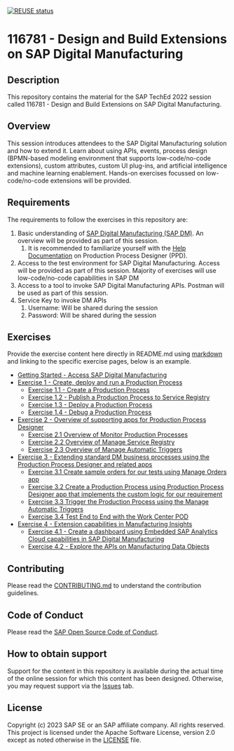 [![REUSE status](https://api.reuse.software/badge/github.com/SAP-samples/teched2023-DT160)](https://api.reuse.software/info/github.com/SAP-samples/teched2023-DT160)

# 116781 - Design and Build Extensions on SAP Digital Manufacturing

## Description

This repository contains the material for the SAP TechEd 2022 session called 116781 - Design and Build Extensions on SAP Digital Manufacturing.  

## Overview

This session introduces attendees to the SAP Digital Manufacturing solution and how to extend it. Learn about using APIs, events, process design (BPMN-based modeling environment that supports low-code/no-code extensions), custom attributes, custom UI plug-ins, and artificial intelligence and machine learning enablement. Hands-on exercises focussed on low-code/no-code extensions will be provided.

## Requirements

The requirements to follow the exercises in this repository are:
1. Basic understanding of [SAP Digital Manufacturing (SAP DM)](https://help.sap.com/docs/sap-digital-manufacturing). An overview will be provided as part of this session.
   1. It is recommended to familiarize yourself with the [Help Documentation](https://help.sap.com/docs/sap-digital-manufacturing/production-process-designer/create-production-process-design) on Production Process Designer (PPD).
2. Access to the test environment for SAP Digital Manufacturing. Access will be provided as part of this session. Majority of exercises will use low-code/no-code capabilities in SAP DM
3. Access to a tool to invoke SAP Digital Manufacturing APIs. Postman will be used as part of this session.
4. Service Key to invoke DM APIs
   1. Username: Will be shared during the session
   2. Password: Will be shared during the session


## Exercises

Provide the exercise content here directly in README.md using [markdown](https://guides.github.com/features/mastering-markdown/) and linking to the specific exercise pages, below is an example.

- [Getting Started - Access SAP Digital Manufacturing](exercises/ex0/README.md)
- [Exercise 1 - Create, deploy and run a Production Process](exercises/ex1/README.md)
    - [Exercise 1.1 - Create a Production Process](exercises/ex1#exercise-11---create-a-production-process)
    - [Exercise 1.2 - Publish a Production Process to Service Registry](exercises/ex1#exercise-12---publish-a-production-process-to-service-registry)
    - [Exercise 1.3 - Deploy a Production Process](exercises/ex1#exercise-13---deploy-a-production-process) 
    - [Exercise 1.4 - Debug a Production Process](exercises/ex1#exercise-14---debug-a-production-process) 
- [Exercise 2 - Overview of supporting apps for Production Process Designer](exercises/ex2/README.md) 
    - [Exercise 2.1 Overview of Monitor Production Processes](exercises/ex2#exercise-21-overview-of-monitor-production-processes)
    - [Exercise 2.2 Overview of Manage Service Registry](exercises/ex2#exercise-22-overview-of-manage-service-registry)
    - [Exercise 2.3 Overview of Manage Automatic Triggers](exercises/ex2#exercise-23-overview-of-manage-automatic-triggers)
- [Exercise 3 - Extending standard DM business processes using the Production Process Designer and related apps](exercises/ex3/README.md)
  - [Exercise 3.1 Create sample orders for our tests using Manage Orders app](exercises/ex3#exercise-31-create-sample-orders-for-our-tests-using-manage-orders-app)
  - [Exercise 3.2 Create a Production Process using Production Process Designer app that implements the custom logic for our requirement](exercises/ex3#exercise-32-create-a-production-process-using-production-process-designer-app-that-implements-the-custom-logic-for-our-requirement)
  - [Exercise 3.3 Trigger the Production Process using the Manage Automatic Triggers](exercises/ex3#exercise-33-trigger-the-production-process-using-the-manage-automatic-triggers)
  - [Exercise 3.4 Test End to End with the Work Center POD ](exercises/ex3#exercise-34-test-end-to-end-with-the-work-center-pod)
- [Exercise 4 - Extension capabilities in Manufacturing Insights](exercises/ex4/README.md)
  - [Exercise 4.1 - Create a dashboard using Embedded SAP Analytics Cloud capabilities in SAP Digital Manufacturing](exercises/ex4#exercise-41-creating-a-dashboard-using-embedded-sap-analytics-cloud-capabilities-in-sap-digital-manufacturing)
  - [Exercise 4.2 - Explore the APIs on Manufacturing Data Objects](exercises/ex4#exercise-42-explore-the-apis-on-manufacturing-data-objects)


## Contributing
Please read the [CONTRIBUTING.md](./CONTRIBUTING.md) to understand the contribution guidelines.

## Code of Conduct
Please read the [SAP Open Source Code of Conduct](https://github.com/SAP-samples/.github/blob/main/CODE_OF_CONDUCT.md).

## How to obtain support

Support for the content in this repository is available during the actual time of the online session for which this content has been designed. Otherwise, you may request support via the [Issues](../../issues) tab.

## License
Copyright (c) 2023 SAP SE or an SAP affiliate company. All rights reserved. This project is licensed under the Apache Software License, version 2.0 except as noted otherwise in the [LICENSE](LICENSES/Apache-2.0.txt) file.
